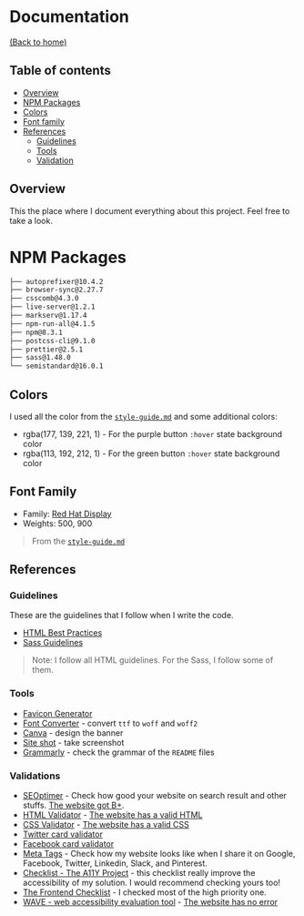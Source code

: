 # Documentation
[(Back to home)](https://github.com/vanzasetia/meet-landing-page#readme)

## Table of contents
- [Overview](#overview)
- [NPM Packages](#npm-packages)
- [Colors](#colors)
- [Font family](#font-family)
- [References](#references)
  - [Guidelines](#guidelines)
  - [Tools](#tools)
  - [Validation](#validation)

## Overview
This the place where I document everything about this project. Feel free to take a look.

# NPM Packages

```txt
├── autoprefixer@10.4.2
├── browser-sync@2.27.7
├── csscomb@4.3.0
├── live-server@1.2.1
├── markserv@1.17.4
├── npm-run-all@4.1.5
├── npm@8.3.1
├── postcss-cli@9.1.0
├── prettier@2.5.1
├── sass@1.48.0
└── semistandard@16.0.1
```

## Colors
I used all the color from the [`style-guide.md`](../style-guide.md) and some additional colors:
- rgba(177, 139, 221, 1) - For the purple button `:hover` state background color
- rgba(113, 192, 212, 1) - For the green button `:hover` state background color

## Font Family
- Family: [Red Hat Display](https://fonts.google.com/specimen/Red+Hat+Display/?ref=vanzasetia)
- Weights: 500, 900

> From the [`style-guide.md`](../style-guide.md)

## References

### Guidelines

These are the guidelines that I follow when I write the code.
- [HTML Best Practices](https://github.com/hail2u/html-best-practices)
- [Sass Guidelines](https://sass-guidelin.es/)

> Note: I follow all HTML guidelines. For the Sass, I follow some of them.
### Tools
- [Favicon Generator](https://realfavicongenerator.net/?ref=vanzasetia)
- [Font Converter](https://www.fontconverter.io/?ref=vanzasetia) - convert `ttf` to `woff` and `woff2`
- [Canva](https://canva.com/?ref=vanzasetia) - design the banner
- [Site shot](https://site-shot.com/?ref=vanzasetia) - take screenshot
- [Grammarly](https://www.grammarly.com/?ref=vanzasetia) - check the grammar of the `README` files

### Validations
- [SEOptimer](https://www.seoptimer.com/?ref=vanzasetia) - Check how good your website on search result and other stuffs. [The website got B+](https://www.seoptimer.com/officialmeet.netlify.app/?ref=vanzasetia).
- [HTML Validator](https://validator.w3.org/nu/?ref=vanzasetia) - [The website has a valid HTML](https://validator.w3.org/nu/?doc=https%3A%2F%2Fofficialmeet.netlify.app%2F)
- [CSS Validator](https://jigsaw.w3.org/css-validator/?ref=vanzasetia) - [The website has a valid CSS](https://jigsaw.w3.org/css-validator/validator?uri=https%3A%2F%2Fofficialmeet.netlify.app%2F&profile=css3svg&usermedium=all&warning=1&vextwarning=&lang=en)
- [Twitter card validator](https://cards-dev.twitter.com/validator/?ref=vanzasetia)
- [Facebook card validator](https://developers.facebook.com/tools/debug/?ref=vanzasetia)
- [Meta Tags](https://metatags.io/?ref=vanzasetia) - Check how my website looks like when I share it on Google, Facebook, Twitter, Linkedin, Slack, and Pinterest.
- [Checklist - The A11Y Project](https://www.a11yproject.com/checklist/?ref=vanzasetia) - this checklist really improve the accessibility of my solution. I would recommend checking yours too!
- [The Frontend Checklist](https://frontendchecklist.io/?ref=vanzasetia) - I checked most of the high priority one.
- [WAVE - web accessibility evaluation tool](https://wave.webaim.org/?ref=vanzasetia) - [The website has no error](https://wave.webaim.org/report#/https://officialmeet.netlify.app/)
